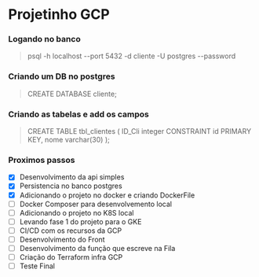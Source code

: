 # Projetinho GCP



### Logando no banco
> psql -h localhost --port 5432 -d cliente -U postgres --password

### Criando um DB no postgres
> CREATE DATABASE cliente;

### Criando as tabelas e add os campos
> CREATE TABLE tbl_clientes ( ID_Cli integer CONSTRAINT id PRIMARY KEY, nome varchar(30) );



### Proximos passos
- [x] Desenvolvimento da api simples
- [x] Persistencia no banco postgres
- [x] Adicionando o projeto no docker e criando DockerFile
- [ ] Docker Composer para desenvolvemento local
- [ ] Adicionando o projeto no K8S local
- [ ] Levando fase 1 do projeto para o GKE
- [ ] CI/CD com os recursos da GCP
- [ ] Desenvolvimento do Front
- [ ] Desenvolvimento da função que escreve na Fila
- [ ] Criação do Terraform infra GCP
- [ ] Teste Final 
